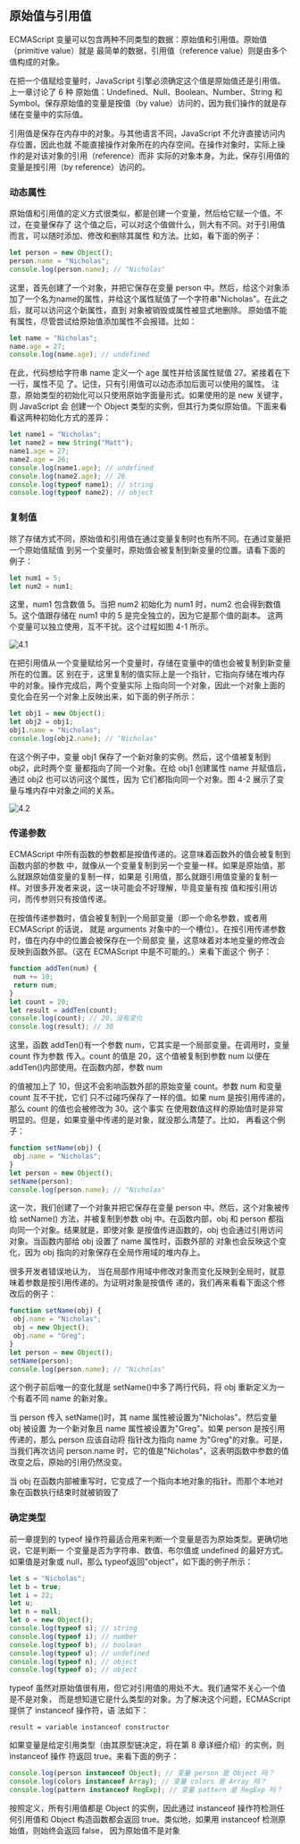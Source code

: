 ## 原始值与引用值
ECMAScript 变量可以包含两种不同类型的数据：原始值和引用值。原始值（primitive value）就是
最简单的数据，引用值（reference value）则是由多个值构成的对象。


在把一个值赋给变量时，JavaScript 引擎必须确定这个值是原始值还是引用值。上一章讨论了 6 种
原始值：Undefined、Null、Boolean、Number、String 和 Symbol。保存原始值的变量是按值（by 
value）访问的，因为我们操作的就是存储在变量中的实际值。


引用值是保存在内存中的对象。与其他语言不同，JavaScript 不允许直接访问内存位置，因此也就
不能直接操作对象所在的内存空间。在操作对象时，实际上操作的是对该对象的引用（reference）而非
实际的对象本身。为此，保存引用值的变量是按引用（by reference）访问的。

### 动态属性
原始值和引用值的定义方式很类似，都是创建一个变量，然后给它赋一个值。不过，在变量保存了
这个值之后，可以对这个值做什么，则大有不同。对于引用值而言，可以随时添加、修改和删除其属性
和方法。比如，看下面的例子：

```js
let person = new Object(); 
person.name = "Nicholas"; 
console.log(person.name); // "Nicholas" 

```
这里，首先创建了一个对象，并把它保存在变量 person 中。然后，给这个对象添加了一个名为name的属性，并给这个属性赋值了一个字符串"Nicholas"。在此之后，就可以访问这个新属性，直到
对象被销毁或属性被显式地删除。
原始值不能有属性，尽管尝试给原始值添加属性不会报错。比如：

```js
let name = "Nicholas"; 
name.age = 27; 
console.log(name.age); // undefined 
```

在此，代码想给字符串 name 定义一个 age 属性并给该属性赋值 27。紧接着在下一行，属性不见
了。记住，只有引用值可以动态添加后面可以使用的属性。
注意，原始类型的初始化可以只使用原始字面量形式。如果使用的是 new 关键字，则 JavaScript 会
创建一个 Object 类型的实例，但其行为类似原始值。下面来看看这两种初始化方式的差异：

```js
let name1 = "Nicholas"; 
let name2 = new String("Matt"); 
name1.age = 27; 
name2.age = 26; 
console.log(name1.age); // undefined 
console.log(name2.age); // 26 
console.log(typeof name1); // string 
console.log(typeof name2); // object
```
### 复制值

除了存储方式不同，原始值和引用值在通过变量复制时也有所不同。在通过变量把一个原始值赋值
到另一个变量时，原始值会被复制到新变量的位置。请看下面的例子：

```js
let num1 = 5; 
let num2 = num1; 
```

这里，num1 包含数值 5。当把 num2 初始化为 num1 时，num2 也会得到数值 5。这个值跟存储在
num1 中的 5 是完全独立的，因为它是那个值的副本。
这两个变量可以独立使用，互不干扰。这个过程如图 4-1 所示。


![4.1](./imges/4.1.png)

在把引用值从一个变量赋给另一个变量时，存储在变量中的值也会被复制到新变量所在的位置。区
别在于，这里复制的值实际上是一个指针，它指向存储在堆内存中的对象。操作完成后，两个变量实际
上指向同一个对象，因此一个对象上面的变化会在另一个对象上反映出来，如下面的例子所示：

```js
let obj1 = new Object(); 
let obj2 = obj1; 
obj1.name = "Nicholas"; 
console.log(obj2.name); // "Nicholas" 
```

在这个例子中，变量 obj1 保存了一个新对象的实例。然后，这个值被复制到 obj2，此时两个变
量都指向了同一个对象。在给 obj1 创建属性 name 并赋值后，通过 obj2 也可以访问这个属性，因为
它们都指向同一个对象。图 4-2 展示了变量与堆内存中对象之间的关系。

![4.2](./imges/4.2.png)

### 传递参数

ECMAScript 中所有函数的参数都是按值传递的。这意味着函数外的值会被复制到函数内部的参数
中，就像从一个变量复制到另一个变量一样。如果是原始值，那么就跟原始值变量的复制一样，如果是
引用值，那么就跟引用值变量的复制一样。对很多开发者来说，这一块可能会不好理解，毕竟变量有按
值和按引用访问，而传参则只有按值传递。


在按值传递参数时，值会被复制到一个局部变量（即一个命名参数，或者用 ECMAScript 的话说，
就是 arguments 对象中的一个槽位）。在按引用传递参数时，值在内存中的位置会被保存在一个局部变
量，这意味着对本地变量的修改会反映到函数外部。（这在 ECMAScript 中是不可能的。）来看下面这个
例子：
```js
function addTen(num) { 
 num += 10; 
 return num; 
} 
let count = 20;
let result = addTen(count); 
console.log(count); // 20，没有变化
console.log(result); // 30 
```

这里，函数 addTen()有一个参数 num，它其实是一个局部变量。在调用时，变量 count 作为参数
传入。count 的值是 20，这个值被复制到参数 num 以便在 addTen()内部使用。在函数内部，参数 num


的值被加上了 10，但这不会影响函数外部的原始变量 count。参数 num 和变量 count 互不干扰，它们
只不过碰巧保存了一样的值。如果 num 是按引用传递的，那么 count 的值也会被修改为 30。这个事实
在使用数值这样的原始值时是非常明显的。但是，如果变量中传递的是对象，就没那么清楚了。比如，
再看这个例子：

```js
function setName(obj) { 
 obj.name = "Nicholas"; 
} 
let person = new Object(); 
setName(person); 
console.log(person.name); // "Nicholas" 

```
这一次，我们创建了一个对象并把它保存在变量 person 中。然后，这个对象被传给 setName()
方法，并被复制到参数 obj 中。在函数内部，obj 和 person 都指向同一个对象。结果就是，即使对象
是按值传进函数的，obj 也会通过引用访问对象。当函数内部给 obj 设置了 name 属性时，函数外部的
对象也会反映这个变化，因为 obj 指向的对象保存在全局作用域的堆内存上。

很多开发者错误地认为，
当在局部作用域中修改对象而变化反映到全局时，就意味着参数是按引用传递的。为证明对象是按值传
递的，我们再来看看下面这个修改后的例子：

```js
function setName(obj) { 
 obj.name = "Nicholas"; 
 obj = new Object(); 
 obj.name = "Greg"; 
} 
let person = new Object(); 
setName(person); 
console.log(person.name); // "Nicholas" 
```

这个例子前后唯一的变化就是 setName()中多了两行代码，将 obj 重新定义为一个有着不同 name
的新对象。

当 person 传入 setName()时，其 name 属性被设置为"Nicholas"。然后变量 obj 被设置
为一个新对象且 name 属性被设置为"Greg"。如果 person 是按引用传递的，那么 person 应该自动将
指针改为指向 name 为"Greg"的对象。可是，当我们再次访问 person.name 时，它的值是"Nicholas"，这表明函数中参数的值改变之后，原始的引用仍然没变。

当 obj 在函数内部被重写时，它变成了一个指向本地对象的指针。而那个本地对象在函数执行结束时就被销毁了

### 确定类型
前一章提到的 typeof 操作符最适合用来判断一个变量是否为原始类型。更确切地说，它是判断一
个变量是否为字符串、数值、布尔值或 undefined 的最好方式。如果值是对象或 null，那么 typeof返回"object"，如下面的例子所示：

```js
let s = "Nicholas"; 
let b = true; 
let i = 22; 
let u; 
let n = null; 
let o = new Object(); 
console.log(typeof s); // string 
console.log(typeof i); // number 
console.log(typeof b); // boolean 
console.log(typeof u); // undefined 
console.log(typeof n); // object 
console.log(typeof o); // object 
```

typeof 虽然对原始值很有用，但它对引用值的用处不大。我们通常不关心一个值是不是对象，
而是想知道它是什么类型的对象。为了解决这个问题，ECMAScript 提供了 instanceof 操作符，语
法如下：

`result = variable instanceof constructor`

如果变量是给定引用类型（由其原型链决定，将在第 8 章详细介绍）的实例，则 instanceof 操作
符返回 true。来看下面的例子：
```js
console.log(person instanceof Object); // 变量 person 是 Object 吗？
console.log(colors instanceof Array); // 变量 colors 是 Array 吗？
console.log(pattern instanceof RegExp); // 变量 pattern 是 RegExp 吗？
```
按照定义，所有引用值都是 Object 的实例，因此通过 instanceof 操作符检测任何引用值和
Object 构造函数都会返回 true。类似地，如果用 instanceof 检测原始值，则始终会返回 false，
因为原始值不是对象